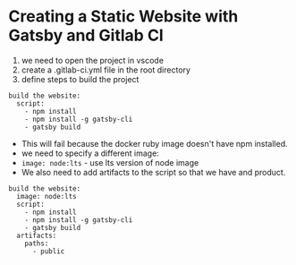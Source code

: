 # Creating a Static Website with Gatsby and Gitlab CI

1. we need to open the project in vscode
2. create a .gitlab-ci.yml file in the root directory
3. define steps to build the project
```
build the website:
  script:
    - npm install
    - npm install -g gatsby-cli
    - gatsby build
```
- This will fail because the docker ruby image doesn't have npm installed.
- we need to specify a different image:
- `image: node:lts` - use lts version of node image
- We also need to add artifacts to the script so that we have and product.

```
build the website:
  image: node:lts
  script:
    - npm install
    - npm install -g gatsby-cli
    - gatsby build
  artifacts:
    paths:
      - public
```

